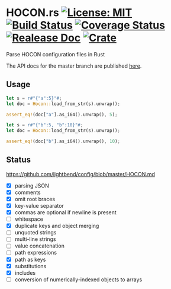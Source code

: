 # HOCON.rs [![License: MIT](https://img.shields.io/badge/License-MIT-yellow.svg)](https://opensource.org/licenses/MIT) [![Build Status](https://travis-ci.org/mockersf/hocon.rs.svg?branch=master)](https://travis-ci.org/mockersf/hocon.rs) [![Coverage Status](https://coveralls.io/repos/github/mockersf/hocon.rs/badge.svg?branch=master)](https://coveralls.io/github/mockersf/hocon.rs?branch=master) [![Realease Doc](https://docs.rs/hocon/badge.svg)](https://docs.rs/hocon) [![Crate](https://img.shields.io/crates/v/hocon.svg)](https://crates.io/crates/hocon)

Parse HOCON configuration files in Rust

The API docs for the master branch are published [here](https://mockersf.github.io/hocon.rs/).

## Usage

```rust
let s = r#"{"a":5}"#;
let doc = Hocon::load_from_str(s).unwrap();

assert_eq!(doc["a"].as_i64().unwrap(), 5);
```

```rust
let s = r#"{"b":5, "b":10}"#;
let doc = Hocon::load_from_str(s).unwrap();

assert_eq!(doc["b"].as_i64().unwrap(), 10);
```

## Status

https://github.com/lightbend/config/blob/master/HOCON.md

- [x] parsing JSON
- [x] comments
- [x] omit root braces
- [x] key-value separator
- [x] commas are optional if newline is present
- [ ] whitespace
- [x] duplicate keys and object merging
- [ ] unquoted strings
- [ ] multi-line strings
- [ ] value concatenation
- [ ] path expressions
- [x] path as keys
- [x] substitutions
- [x] includes
- [ ] conversion of numerically-indexed objects to arrays
